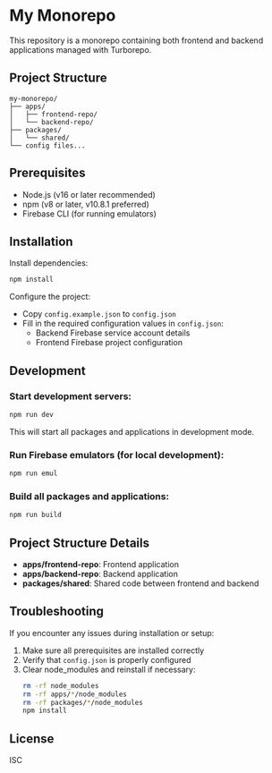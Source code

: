 # My Monorepo

This repository is a monorepo containing both frontend and backend applications managed with Turborepo.

## Project Structure

```
my-monorepo/
├── apps/
│   ├── frontend-repo/
│   └── backend-repo/
├── packages/
│   └── shared/
└── config files...
```

## Prerequisites

- Node.js (v16 or later recommended)
- npm (v8 or later, v10.8.1 preferred)
- Firebase CLI (for running emulators)

## Installation

Install dependencies:
   ```bash
   npm install
   ```
Configure the project:
   - Copy `config.example.json` to `config.json`
   - Fill in the required configuration values in `config.json`:
     - Backend Firebase service account details
     - Frontend Firebase project configuration

## Development

### Start development servers:
```bash
npm run dev
```

This will start all packages and applications in development mode.

### Run Firebase emulators (for local development):
```bash
npm run emul
```

### Build all packages and applications:
```bash
npm run build
```

## Project Structure Details

- **apps/frontend-repo**: Frontend application
- **apps/backend-repo**: Backend application
- **packages/shared**: Shared code between frontend and backend

## Troubleshooting

If you encounter any issues during installation or setup:

1. Make sure all prerequisites are installed correctly
2. Verify that `config.json` is properly configured
3. Clear node_modules and reinstall if necessary:
   ```bash
   rm -rf node_modules
   rm -rf apps/*/node_modules
   rm -rf packages/*/node_modules
   npm install
   ```

## License

ISC
